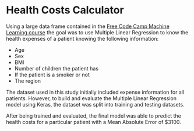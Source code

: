 # Health Costs Calculator

Using a large data frame contained in the [Free Code Camp Machine Learning course](https://www.freecodecamp.org/learn/machine-learning-with-python/#how-neural-networks-work) the goal was to use Multiple Linear Regression to know the health expenses of a patient knowing the following information:

- Age
- Sex
- BMI
- Number of children the patient has
- If the patient is a smoker or not
- The region

The dataset used in this study initially included expense information for all patients. However, to build and evaluate the Multiple Linear Regression model using Keras, the dataset was split into training and testing datasets.

After being trained and evaluated, the final model was able to predict the health costs for a particular patient with a Mean Absolute Error of $3100.
